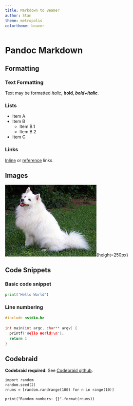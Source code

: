 ```yaml
---
title: Markdown to Beamer
author: Stan
theme: metropolis
colortheme: beaver
---
```


# Pandoc Markdown

## Formatting

### Text Formatting
Text may be formatted *italic*, **bold**, ***bold+italic***.

### Lists
+ Item A
+ Item B
  + Item B.1
  + Item B.2
+ Item C

### Links
<!--TODO(fix): Links are not highlighted-->
[Inline](example.com) or [reference][1] links.

[1]: example.com

## Images

![Image Showcase](assets/doggy.jpg){height=250px}

## Code Snippets

### Basic code snippet
```python
print('Hello World')
```

### Line numbering
```{.c .numberLines startFrom=7}
#include <stdio.h>

int main(int argc, char** argv) {
  printf('Hello World!\n');
  return 1
}
```

## Codebraid

**Codebraid required**. See [Codebraid github](https://github.com/gpoore/codebraid).

```{.python .cb.run name=part1 session=copy_source}
import random
random.seed(2)
rnums = [random.randrange(100) for n in range(10)]
```

```{.python .cb.run name=part2 session=copy_source}
print("Random numbers: {}".format(rnums))
```
```{.python .cb.paste copy=part1+part2 show=code+stdout}
```
